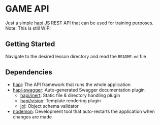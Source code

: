 # GAME API
Just a simple [hapi JS](https://hapi.dev/) REST API that can be used for training purposes.
Note: This is still WIP!

## Getting Started
Navigate to the desired lesson directory and read the `README.md` file

## Dependencies
- [hapi](https://hapi.dev/): The API framework that runs the whole application
- [hapi-swagger](https://github.com/glennjones/hapi-swagger): Auto-generated Swagger documentation plugin
    - [hapi/inert](https://hapi.dev/family/inert): Static file & directory handling plugin
    - [hapi/vision](https://hapi.dev/family/vision): Template rendering plugin
    - [joi](https://joi.dev/): Object schema validator
- [nodemon](https://nodemon.io/): Development tool that auto-restarts the application when changes are made